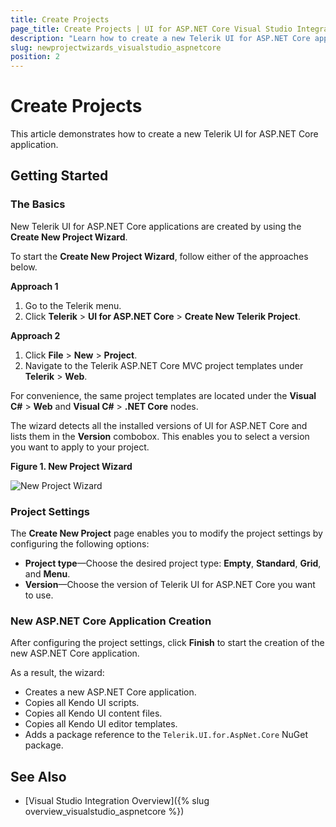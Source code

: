 ```yaml
---
title: Create Projects
page_title: Create Projects | UI for ASP.NET Core Visual Studio Integration
description: "Learn how to create a new Telerik UI for ASP.NET Core application."
slug: newprojectwizards_visualstudio_aspnetcore
position: 2
---
```


# Create Projects

This article demonstrates how to create a new Telerik UI for ASP.NET Core application.

## Getting Started

### The Basics

New Telerik UI for ASP.NET Core applications are created by using the **Create New Project Wizard**.

To start the **Create New Project Wizard**, follow either of the approaches below.

**Approach 1**   

1. Go to the Telerik menu.   
2. Click **Telerik** > **UI for ASP.NET Core** > **Create New Telerik Project**.

**Approach 2**

1. Click **File** > **New** > **Project**.     
2. Navigate to the Telerik ASP.NET Core MVC project templates under **Telerik** > **Web**.

For convenience, the same project templates are located under the **Visual C#** > **Web** and **Visual C#** > **.NET Core** nodes.

The wizard detects all the installed versions of UI for ASP.NET Core and lists them in the **Version** combobox. This enables you to select a version you want to apply to your project.

**Figure 1. New Project Wizard**

![New Project Wizard](vs-integration/images/new-project-wizard-core.png)

### Project Settings

The **Create New Project** page enables you to modify the project settings by configuring the following options:

* **Project type**&mdash;Choose the desired project type: **Empty**, **Standard**, **Grid**, and **Menu**.
* **Version**&mdash;Choose the version of Telerik UI for ASP.NET Core you want to use.

### New ASP.NET Core Application Creation

After configuring the project settings, click **Finish** to start the creation of the new ASP.NET Core application.

As a result, the wizard:  
* Creates a new ASP.NET Core application.
* Copies all Kendo UI scripts.
* Copies all Kendo UI content files.
* Copies all Kendo UI editor templates.
* Adds a package reference to the `Telerik.UI.for.AspNet.Core` NuGet package.

## See Also

* [Visual Studio Integration Overview]({% slug overview_visualstudio_aspnetcore %})
